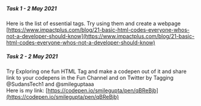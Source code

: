 ##### Task 1 - 2 May 2021
Here is the list of essential tags. Try using them and create a webpage
<br />
[https://www.impactplus.com/blog/21-basic-html-codes-everyone-whos-not-a-developer-should-know](https://www.impactplus.com/blog/21-basic-html-codes-everyone-whos-not-a-developer-should-know)

##### Task 2 - 2 May 2021
Try Exploring one fun HTML Tag and make a codepen out of it and share link to your codepens in the Fun Channel and on Twitter by Tagging @SudansTech1 and @smileguptaaa
<br />
Here is my link: [https://codepen.io/smilegupta/pen/qBReBjb](https://codepen.io/smilegupta/pen/qBReBjb)
